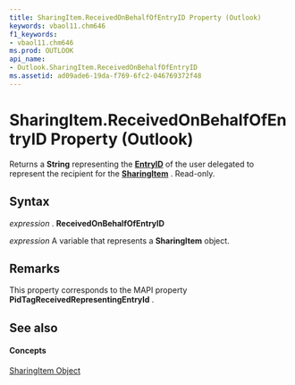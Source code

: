 ```yaml
---
title: SharingItem.ReceivedOnBehalfOfEntryID Property (Outlook)
keywords: vbaol11.chm646
f1_keywords:
- vbaol11.chm646
ms.prod: OUTLOOK
api_name:
- Outlook.SharingItem.ReceivedOnBehalfOfEntryID
ms.assetid: ad09ade6-19da-f769-6fc2-046769372f48
---
```



# SharingItem.ReceivedOnBehalfOfEntryID Property (Outlook)

Returns a  **String** representing the **[EntryID](recipient-entryid-property-outlook.md)** of the user delegated to represent the recipient for the **[SharingItem](sharingitem-object-outlook.md)** . Read-only.


## Syntax

 _expression_ . **ReceivedOnBehalfOfEntryID**

 _expression_ A variable that represents a **SharingItem** object.


## Remarks

This property corresponds to the MAPI property  **PidTagReceivedRepresentingEntryId** .


## See also


#### Concepts


[SharingItem Object](sharingitem-object-outlook.md)

